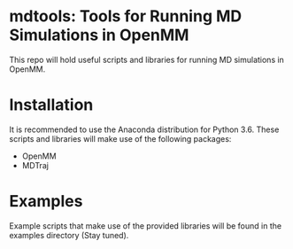 # mdtools: Tools for Running MD Simulations in OpenMM

This repo will hold useful scripts and libraries for running MD simulations
in OpenMM.

# Installation

It is recommended to use the Anaconda distribution for Python 3.6. These
scripts and libraries will make use of the following packages:
* OpenMM
* MDTraj

# Examples

Example scripts that make use of the provided libraries will be found in the
examples directory (Stay tuned).


